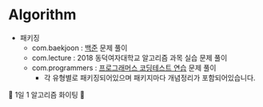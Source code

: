# Algorithm



* 패키징
  * com.baekjoon : [백준](https://www.acmicpc.net/) 문제 풀이
  * com.lecture : 2018 동덕여자대학교 알고리즘 과목 실습 문제 풀이
  * com.programmers : [프로그래머스 코딩테스트 연습](https://programmers.co.kr/learn/challenges) 문제 풀이
    * 각 유형별로 패키징되어있으며 패키지마다 개념정리가 포함되어있습니다.



🥳 1일 1 알고리즘 화이팅 🥳